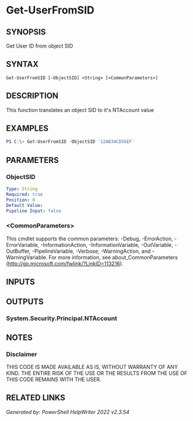 # Get-UserFromSID## SYNOPSISGet User ID from object SID## SYNTAX```Get-UserFromSID [-ObjectSID] <String> [<CommonParameters>]```## DESCRIPTIONThis function translates an object SID to it's NTAccount value## EXAMPLES```powershellPS C:\> Get-UserFromSID -ObjectSID '12AB34CD56EF'```## PARAMETERS### ObjectSID```yamlType: StringRequired: truePosition: 0Default Value: Pipeline Input: false```### \<CommonParameters\>This cmdlet supports the common parameters: -Debug, -ErrorAction, -ErrorVariable, -InformationAction, -InformationVariable, -OutVariable, -OutBuffer, -PipelineVariable, -Verbose, -WarningAction, and -WarningVariable. For more information, see about_CommonParameters (http://go.microsoft.com/fwlink/?LinkID=113216).## INPUTS## OUTPUTS### System.Security.Principal.NTAccount## NOTES### DisclaimerTHIS CODE IS MADE AVAILABLE AS IS, WITHOUT WARRANTY OF ANY KIND. THE ENTIRE RISK OF THE USE OR THE RESULTS FROM THE USE OF THIS CODE REMAINS WITH THE USER.## RELATED LINKS*Generated by: PowerShell HelpWriter 2022 v2.3.54*
